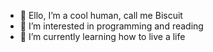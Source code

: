 - 👋 Ello, I’m a cool human, call me Biscuit
- 👀 I’m interested in programming and reading
- 🌱 I’m currently learning how to live a life

<!---
not-cara/not-cara is a ✨ special ✨ repository because its `README.md` (this file) appears on your GitHub profile.
You can click the Preview link to take a look at your changes.
--->
